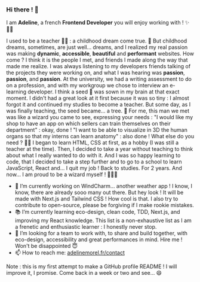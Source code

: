 ### Hi there ! 👋

I am **Adeline**, a french **Frontend Developer** you will enjoy working with ! ✨👩‍💻

I used to be a teacher 👩‍🏫 : a childhood dream come true. 🤩 But childhood dreams, sometimes, are just well... dreams, and I realized my real passion was making **dynamic**, **accessible**, **beautiful** and **performant** websites. How come ? I think it is the people I met, and friends I made along the way that made me realize. I was always listening to my developers friends talking of the projects they were working on, and what I was hearing was **passion**, **passion**, and **passion**.
At the university, we had a writing assessment to do on a profession, and with my workgroup we chose to interview an e-learning developer. I think a seed 🌱 was sown in my brain at that exact moment. I didn't had a great look at it first because it was so tiny : I almost forgot it and continued my studies to become a teacher. But some day, as I was finally teaching, the seed became... a tree. 🌳 For me, this man we met was like a wizard you came to see, expressing your needs : "I would like my shop to have an app on which sellers can train themselves on their department" : okay, done ! "I want to be able to visualize in 3D the human organs so that my interns can learn anatomy" : also done ! What else do you need ? 🧙‍♂️
I began to learn HTML, CSS at first, as a hobby (I was still a teacher at the time). Then, I decided to take a year without teaching to think about what I really wanted to do with it. And I was so happy learning to code, that I decided to take a step further and to go to a school to learn JavaScript, React and... I quit my job ! Back to studies. For 2 years. And now... I am proud to be a wizard myself ! 🧙‍♀️✨

- 🔭 I’m currently working on WindCharm... another weather app ! I know, I know, there are already sooo many out there. But hey look ! It will be made with Next.js and Tailwind CSS ! How cool is that. I also try to contribute to open-source, please be forgiving if I make rookie mistakes.
- 📚 I’m currently learning eco-design, clean code, TDD, Next.js, and improving my React knowledge. This list is a non-exhaustive list as I am a frenetic and enthusiastic learner : I honestly never stop.
- 👯 I’m looking for a team to work with, to share and build together, with eco-design, accessibility and great performances in mind. Hire me ! Won't be disappointed 😇
- 📫 How to reach me: <a href="https://adelinemorel.fr/#contact" target="_blank">adelinemorel.fr/contact</a>

Note : this is my first attempt to make a GitHub profile README ! I will improve it, I promise. Come back in a week or two and see... 😄

<!--
**a-c-morel/a-c-morel** is a ✨ _special_ ✨ repository because its `README.md` (this file) appears on your GitHub profile.

Here are some ideas to get you started:

- 🔭 I’m currently working on WindCharm, another weather app ! I know, I know, there are already sooo many. But hey look ! It will be made with Next.js and Tailwind CSS ! How cool is that. I also try to contribute to open-source, please be forgiving if I make rookie mistakes.
- 🌱 I’m currently learning eco-design, TDD, Next.js, and improving my React knowledge. (This list is a non-exhaustive list).
- 👯 I’m looking to collaborate on ...
- 🤔 I’m looking for help with ...
- 💬 Ask me about ...
- 📫 How to reach me: ...
- 😄 Pronouns: ...
- ⚡ Fun fact: ...
-->
